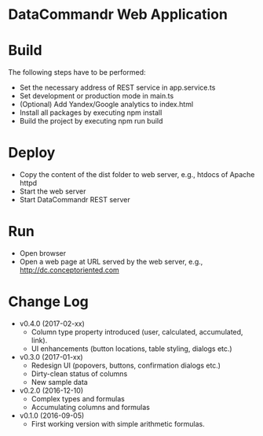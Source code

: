 # DataCommandr Web Application

# Build

The following steps have to be performed:
* Set the necessary address of REST service in app.service.ts
* Set development or production mode in main.ts
* (Optional) Add Yandex/Google analytics to index.html
* Install all packages by executing npm install
* Build the project by executing npm run build 

# Deploy

* Copy the content of the dist folder to web server, e.g., htdocs of Apache httpd
* Start the web server 
* Start DataCommandr REST server

# Run

* Open browser
* Open a web page at URL served by the web server, e.g., http://dc.conceptoriented.com 

# Change Log

* v0.4.0 (2017-02-xx)
  * Column type property introduced (user, calculated, accumulated, link).
  * UI enhancements (button locations, table styling, dialogs etc.) 
* v0.3.0 (2017-01-xx)
  * Redesign UI (popovers, buttons, confirmation dialogs etc.)
  * Dirty-clean status of columns
  * New sample data
* v0.2.0 (2016-12-10)
  * Complex types and formulas
  * Accumulating columns and formulas
* v0.1.0 (2016-09-05)
  * First working version with simple arithmetic formulas.
